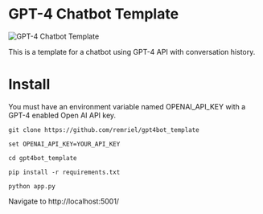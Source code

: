 # GPT-4 Chatbot Template

![GPT-4 Chatbot Template](https://i.ibb.co/5Fk8qhs/gpt.png)

This is a template for a chatbot using GPT-4 API with conversation history.

# Install

You must have an environment variable named OPENAI_API_KEY with a GPT-4 enabled Open AI API key.
    
    git clone https://github.com/remriel/gpt4bot_template
    
    set OPENAI_API_KEY=YOUR_API_KEY

    cd gpt4bot_template

    pip install -r requirements.txt

    python app.py
    
    
Navigate to http://localhost:5001/
